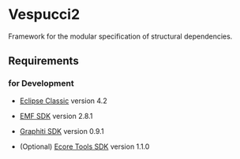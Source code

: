 Vespucci2
=========

Framework for the modular specification of structural dependencies.


Requirements
------------

### for Development

* [Eclipse Classic](http://www.eclipse.org/ "Eclipse IDE") version 4.2

* [EMF SDK](http://www.eclipse.org/modeling/emf/ "Eclipse Modeling Framework Project") version 2.8.1

* [Graphiti SDK](http://www.eclipse.org/graphiti/ "Graphiti - a Graphical Tooling Infrastructure") version 0.9.1

* (Optional) [Ecore Tools SDK](http://www.eclipse.org/modeling/emft/ "Eclipse Modeling Framework Technology") version 1.1.0

